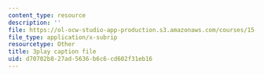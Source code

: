 ```yaml
---
content_type: resource
description: ''
file: https://ol-ocw-studio-app-production.s3.amazonaws.com/courses/15-071-the-analytics-edge-spring-2017/d70702b827ad5636b6c6cd602f31eb16_uxNfDiKmZ5M.vtt
file_type: application/x-subrip
resourcetype: Other
title: 3play caption file
uid: d70702b8-27ad-5636-b6c6-cd602f31eb16
---
```

